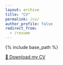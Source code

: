 ```yaml
---
layout: archive
title: "CV"
permalink: /cv/
author_profile: false
redirect_from:
  - /resume
---
```


{% include base_path %}

[📄 Download my CV](https://www.overleaf.com/read/ckpbnptcnsmk#6869e4)
